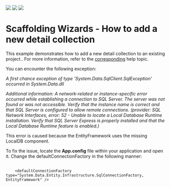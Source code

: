 <!-- default badges list -->
![](https://img.shields.io/endpoint?url=https://codecentral.devexpress.com/api/v1/VersionRange/128659236/16.2.3%2B)
[![](https://img.shields.io/badge/Open_in_DevExpress_Support_Center-FF7200?style=flat-square&logo=DevExpress&logoColor=white)](https://supportcenter.devexpress.com/ticket/details/T111354)
[![](https://img.shields.io/badge/📖_How_to_use_DevExpress_Examples-e9f6fc?style=flat-square)](https://docs.devexpress.com/GeneralInformation/403183)
<!-- default badges end -->
# Scaffolding Wizards - How to add a new detail collection


<p>This example demonstrates how to add a new detail collection to an existing project.. For more information, refer to the <a href="https://documentation.devexpress.com/#WPF/CustomDocument17156">corresponding</a> help topic.</p>
<p>You can encounter the following exception:</p>
<p><em>A first chance exception of type 'System.Data.SqlClient.SqlException' occurred in System.Data.dll</em></p>
<p><em>Additional information: A network-related or instance-specific error occurred while establishing a connection to SQL Server. The server was not found or was not accessible. Verify that the instance name is correct and that SQL Server is configured to allow remote connections. (provider: SQL Network Interfaces, error: 52 - Unable to locate a Local Database Runtime installation. Verify that SQL Server Express is properly installed and that the Local Database Runtime feature is enabled.)</em></p>
<p>This error is caused because the EntityFramework uses the missing LocalDB component.</p>
<p>To fix the issue, locate the <strong>App.config</strong> file within your application and open it. Change the defaultConnectionFactory in the following manner:<br /><br /></p>


```xaml
    <defaultConnectionFactory type="System.Data.Entity.Infrastructure.SqlConnectionFactory, EntityFramework" /> 
```



<br/>


